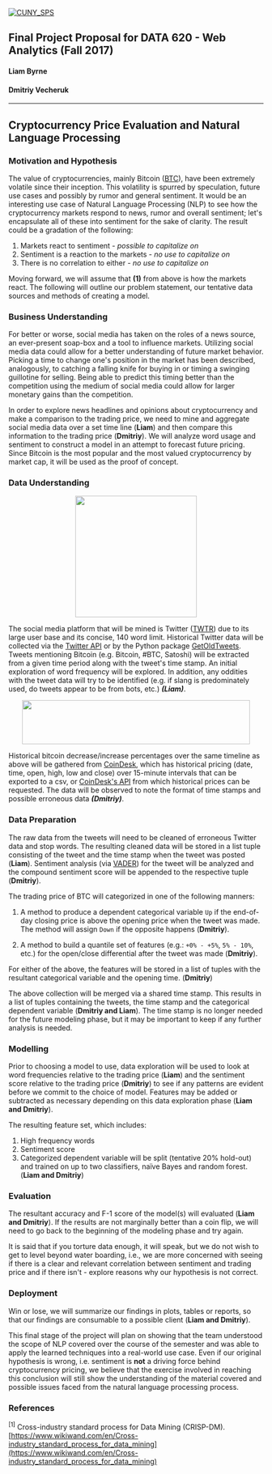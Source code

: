 [![CUNY_SPS](https://sps.cuny.edu/sites/all/themes/cuny/assets/img/header_logo.png)](https://sps.cuny.edu/academics/graduate/master-science-data-science-ms)

## Final Project Proposal for DATA 620 - Web Analytics (Fall 2017)

#### Liam Byrne
#### Dmitriy Vecheruk

***

## Cryptocurrency Price Evaluation and Natural Language Processing

### Motivation and Hypothesis

The value of cryptocurrencies, mainly Bitcoin ([BTC](https://coinmarketcap.com/currencies/bitcoin/)), have been extremely volatile since their inception. This volatility is spurred by speculation, future use cases and possibly by rumor and general sentiment. It would be an interesting use case of Natural Language Processing (NLP) to see how the cryptocurrency markets respond to news, rumor and overall sentiment; let's encapsulate all of these into sentiment for the sake of clarity. The result could be a gradation of the following:

1. Markets react to sentiment - *possible to capitalize on*
2. Sentiment is a reaction to the markets - *no use to capitalize on*
3. There is no correlation to either - *no use to capitalize on*

Moving forward, we will assume that **(1)** from above is how the markets react. The following will outline our problem statement, our tentative data sources and methods of creating a model.

### Business Understanding

For better or worse, social media has taken on the roles of a news source, an ever-present soap-box and a tool to influence markets. Utilizing social media data could allow for a better understanding of future market behavior. Picking a time to change one's position in the market has been described, analogously, to catching a falling knife for buying in or timing a swinging guillotine for selling. Being able to predict this timing better than the competition using the medium of social media could allow for larger monetary gains than the competition.

In order to explore news headlines and opinions about cryptocurrency and make a comparison to the trading price, we need to mine and aggregate social media data over a set time line (**Liam**) and then compare this information to the trading price (**Dmitriy**). We will analyze word usage and sentiment to construct a model in an attempt to forecast future pricing. Since Bitcoin is the most popular and the most valued cryptocurrency by market cap, it will be used as the proof of concept.

### Data Understanding
<p align="center">
  <img width="240" height="240" src="https://cdn2.iconfinder.com/data/icons/metro-uinvert-dock/256/Twitter_NEW.png">
</p>

The social media platform that will be mined is Twitter ([TWTR](https://finance.google.com/finance?q=NYSE:TWTR)) due to its large user base and its concise, 140 word limit. Historical Twitter data will be collected via the [Twitter API](https://developer.twitter.com/en/docs/tweets/search/api-reference/premium-search.html#DataEndpoint) or by the Python package [GetOldTweets](https://github.com/Jefferson-Henrique/GetOldTweets-python). Tweets mentioning Bitcoin (e.g. Bitcoin, #BTC, Satoshi) will be extracted from a given time period along with the tweet's time stamp. An initial exploration of word frequency will be explored. In addition, any oddities with the tweet data will try to be identified (e.g. if slang is predominately used,  do tweets appear to be from bots, etc.) ***(Liam)***.

<p align="center">
  <img width="450" height="87" src="https://surveymonkey-assets.s3.amazonaws.com/survey/119070839/4b34c3c6-a1e4-4fa1-b045-fffed5a1c6f9.png">
</p>

Historical bitcoin decrease/increase percentages over the same timeline as above will be gathered from [CoinDesk](https://www.coindesk.com/price), which has historical pricing (date, time, open, high, low and close) over 15-minute intervals that can be exported to a csv, or [CoinDesk's API](https://www.coindesk.com/api/) from which historical prices can be requested. The data will be observed to note the format of time stamps and possible erroneous data ***(Dmitriy)***.

### Data Preparation

 The raw data from the tweets will need to be cleaned of erroneous Twitter data and stop words. The resulting cleaned data will be stored in a list tuple consisting of the tweet and the time stamp when the tweet was posted (**Liam**). Sentiment analysis (via [VADER](https://github.com/cjhutto/vaderSentiment)) for the tweet will be analyzed and the compound sentiment score will be appended to the respective tuple (**Dmitriy**).

 The trading price of BTC will categorized in one of the following manners:

 1. A method to produce a dependent categorical variable ``Up`` if the end-of-day closing price is above the opening price when the tweet was made. The method will assign ``Down`` if the opposite happens (**Dmitriy**).

 2. A method to build a quantile set of features (e.g.: ``+0% - +5%``, ``5% - 10%``, etc.) for the open/close differential after the tweet was made (**Dmitriy**).

 For either of the above, the features will be stored in a list of tuples with the resultant categorical variable and the opening time. (**Dmitriy**)

The above collection will be merged via a shared time stamp. This results in a list of tuples containing the tweets, the time stamp and the categorical dependent variable (**Dmitriy and Liam**). The time stamp is no longer needed for the future modeling phase, but it may be important to keep if any further analysis is needed.

### Modelling

Prior to choosing a model to use, data exploration will be used to look at word frequencies relative to the trading price (**Liam**) and the sentiment score relative to the trading price (**Dmitriy**) to see if any patterns are evident before we commit to the choice of model. Features may be added or subtracted as necessary depending on this data exploration phase (**Liam and Dmitriy**).

The resulting feature set, which includes:
1. High frequency words
2. Sentiment score
3. Categorized dependent variable
will be split (tentative 20% hold-out) and trained on up to two classifiers, naïve Bayes and random forest. (**Liam and Dmitriy**)

### Evaluation

The resultant accuracy and F-1 score of the model(s) will evaluated (**Liam and Dmitriy**). If the results are not marginally better than a coin flip, we will need to go back to the beginning of the modeling phase and try again.

It is said that if you torture data enough, it will speak, but we do not wish to get to level beyond water boarding, i.e., we are more concerned with seeing if there is a clear and relevant correlation between sentiment and trading price and if there isn't - explore reasons why our hypothesis is not correct.

### Deployment

Win or lose, we will summarize our findings in plots, tables or reports, so that our findings are consumable to a possible client (**Liam and Dmitriy**).

This final stage of the project will plan on showing that the team understood the scope of NLP covered over the course of the semester and was able to apply the learned techniques into a real-world use case. Even if our original hypothesis is wrong, i.e. sentiment is **not** a driving force behind cryptocurrency pricing, we believe that the exercise involved in reaching this conclusion will still show the understanding of the material covered and possible issues faced from the natural language processing process.

### References
<sup>[1]</sup> Cross-industry standard process for Data Mining (CRISP-DM). [https://www.wikiwand.com/en/Cross-industry_standard_process_for_data_mining](https://www.wikiwand.com/en/Cross-industry_standard_process_for_data_mining)
